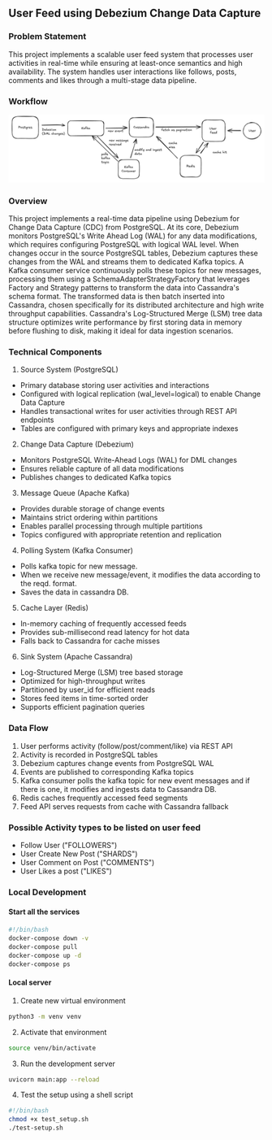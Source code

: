 ## User Feed using Debezium Change Data Capture 

### Problem Statement 
This project implements a scalable user feed system that processes user activities in real-time while ensuring at least-once semantics and high availability. The system handles user interactions like follows, posts, comments and likes through a multi-stage data pipeline.

### Workflow

 ![Workflow](/public/workflow.png)

### Overview
This project implements a real-time data pipeline using Debezium for Change Data Capture (CDC) from PostgreSQL. At its core, Debezium monitors PostgreSQL's Write Ahead Log (WAL) for any data modifications, which requires configuring PostgreSQL with logical WAL level. When changes occur in the source PostgreSQL tables, Debezium captures these changes from the WAL and streams them to dedicated Kafka topics. A Kafka consumer service continuously polls these topics for new messages, processing them using a SchemaAdapterStrategyFactory that leverages Factory and Strategy patterns to transform the data into Cassandra's schema format. The transformed data is then batch inserted into Cassandra, chosen specifically for its distributed architecture and high write throughput capabilities. Cassandra's Log-Structured Merge (LSM) tree data structure optimizes write performance by first storing data in memory before flushing to disk, making it ideal for data ingestion scenarios.



### Technical Components

1. Source System (PostgreSQL)
- Primary database storing user activities and interactions
- Configured with logical replication (wal_level=logical) to enable Change Data Capture
- Handles transactional writes for user activities through REST API endpoints
- Tables are configured with primary keys and appropriate indexes

2. Change Data Capture (Debezium)
- Monitors PostgreSQL Write-Ahead Logs (WAL) for DML changes
- Ensures reliable capture of all data modifications
- Publishes changes to dedicated Kafka topics

3. Message Queue (Apache Kafka)
- Provides durable storage of change events
- Maintains strict ordering within partitions
- Enables parallel processing through multiple partitions
- Topics configured with appropriate retention and replication

4. Polling System (Kafka Consumer)
- Polls kafka topic for new message.
- When we receive new message/event, it modifies the data according to the reqd. format. 
- Saves the data in cassandra DB.

5. Cache Layer (Redis)
- In-memory caching of frequently accessed feeds
- Provides sub-millisecond read latency for hot data
- Falls back to Cassandra for cache misses

6. Sink System (Apache Cassandra)
- Log-Structured Merge (LSM) tree based storage
- Optimized for high-throughput writes
- Partitioned by user_id for efficient reads
- Stores feed items in time-sorted order
- Supports efficient pagination queries

### Data Flow
1. User performs activity (follow/post/comment/like) via REST API
2. Activity is recorded in PostgreSQL tables
3. Debezium captures change events from PostgreSQL WAL
4. Events are published to corresponding Kafka topics
5. Kafka consumer polls the kafka topic for new event messages and if there is one, it modifies and ingests data to Cassandra DB.
8. Redis caches frequently accessed feed segments
9. Feed API serves requests from cache with Cassandra fallback



 ### Possible Activity types to be listed on user feed
 - Follow User ("FOLLOWERS")
 - User Create New Post ("SHARDS")
 - User Comment on Post ("COMMENTS")
 - User Likes a post ("LIKES")

### Local Development
#### Start all the services

```bash
#!/bin/bash
docker-compose down -v
docker-compose pull
docker-compose up -d 
docker-compose ps 
```

#### Local server

1. Create new virtual environment
```bash
python3 -m venv venv
```

2. Activate that environment
```bash
source venv/bin/activate
```

3. Run the development server
```bash
uvicorn main:app --reload
```
4. Test the setup using a shell script
```bash
#!/bin/bash
chmod +x test_setup.sh
./test-setup.sh
```
